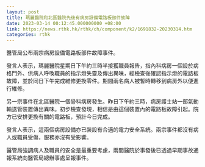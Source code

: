 ```yaml
---
layout: post
title: 瑪麗醫院和北區醫院先後有病房設備電路板部件故障
date: 2023-03-14 00:12:45.000000000 +08:00
link: https://news.rthk.hk/rthk/ch/component/k2/1691832-20230314.htm
categories: rthk
---
```


醫管局公布兩宗病房設備電路板部件故障事件。

發言人表示，瑪麗醫院星期日下午約三時半接獲職員報告，指內科病房一個設於病格門外、供病人呼喚職員的指示燈失靈及傳出異味，經檢查後確認指示燈的電路板故障，並於同日下午完成維修更換零件。期間兩名病人被暫時轉移到病房外以便進行維修。

另一宗事件在北區醫院一個骨科病房發生。昨日下午約三時，病房護士站一部氣動輸送管裝置傳出異味。初步檢查發現，相信是由這個裝置內的電路板故障引起。院方已安排更換有關的電路板，預計今日完成。

發言人表示，這兩個病房設備亦已裝設有合適的電力安全系統。兩宗事件都沒有病人或職員受傷，服務亦沒有受影響。

醫管局強調病人及職員的安全是最重要考慮，兩間醫院於事發後已透過早期事故通報系統向醫管局總辦事處呈報事件。
